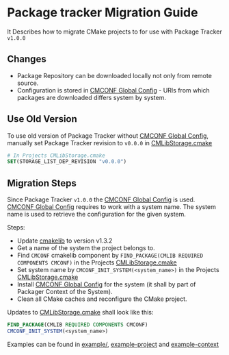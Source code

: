 
# Package tracker Migration Guide

It Describes how to migrate CMake projects to for use with Package Tracker `v1.0.0`

## Changes

- Package Repository can be downloaded locally not only from remote source.
- Configuration is stored in [CMCONF Global Config] - URIs from which packages are downloaded differs system by system.

## Use Old Version

To use old version of Package Tracker without [CMCONF Global Config], manually set Package Tracker revision to `v0.0.0` in [CMLibStorage.cmake]

```cmake
# In Projects CMLibStorage.cmake
SET(STORAGE_LIST_DEP_REVISION "v0.0.0")
```

## Migration Steps

Since Package Tracker `v1.0.0` the [CMCONF Global Config] is used.
[CMCONF Global Config] requires to work with a system name. The system name is used to retrieve the configuration for the given system.

Steps:

- Update [cmakelib] to version v1.3.2
- Get a name of the system the project belongs to.
- Find `CMCONF` cmakelib component by `FIND_PACKAGE(CMLIB REQUIRED COMPONENTS CMCONF)` in the Projects [CMLibStorage.cmake]
- Set system name by `CMCONF_INIT_SYSTEM(<system_name>)` in the Projects [CMLibStorage.cmake]
- Install [CMCONF Global Config] for the system (it shall by part of Packager Context of the System).
- Clean all CMake caches and reconfigure the CMake project.

Updates to [CMLibStorage.cmake] shall look like this:

```cmake
FIND_PACKAGE(CMLIB REQUIRED COMPONENTS CMCONF)
CMCONF_INIT_SYSTEM(<system_name>)
```

Examples can be found in [example/], [example-project] and [example-context]


[CMCONF Global Config]: ./GlobalConfiguration.md
[CMLibStorage.cmake]: ../example/CMLibStorage.cmake
[example/]: ../example/
[cmakelib]: https://github.com/cmakelib/cmakelib
[example-project]: https://github.com/bacpack-system/example-project
[example-context]: https://github.com/bacpack-system/example-context